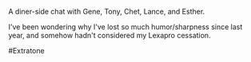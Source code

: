A diner-side chat with Gene, Tony, Chet, Lance, and Esther.

I've been wondering why I've lost so much humor/sharpness since last year, and somehow hadn't considered my Lexapro cessation.

#Extratone